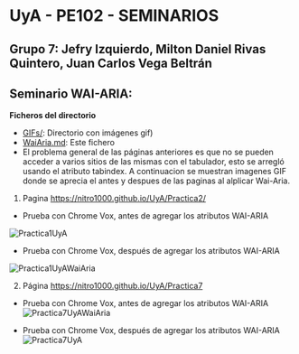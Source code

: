# UyA - PE102 - SEMINARIOS
## Grupo 7: Jefry Izquierdo, Milton Daniel Rivas Quintero, Juan Carlos Vega Beltrán


## Seminario WAI-ARIA:  

**Ficheros del directorio**
  - [GIFs/](https://github.com/Nitro1000/UyA/tree/master/Seminario%20WaiARIA): Directorio con imágenes gif)
  - [WaiAria.md](https://github.com/Nitro1000/UyA/blob/master/Seminario%20WaiARIA/WaiAria.md): Este fichero
  - El problema general de las páginas anteriores es que no se pueden acceder a varios sitios de las mismas con el tabulador, esto se arregló usando el atributo tabindex. A continuacion se muestran imagenes GIF donde se aprecia el antes y despues de las paginas al alplicar Wai-Aria.
1. Pagina https://nitro1000.github.io/UyA/Practica2/

  - Prueba con Chrome Vox, antes de agregar los atributos WAI-ARIA

![Practica1UyA](https://github.com/Nitro1000/UyA/blob/master/Seminario%20WaiARIA/GIFs/Practica1UyA.gif)


 - Prueba con Chrome Vox, después de agregar los atributos WAI-ARIA

![Practica1UyAWaiAria](https://github.com/Nitro1000/UyA/blob/master/Seminario%20WaiARIA/GIFs/Practica1UyAWaiAria.gif)

2. Página https://nitro1000.github.io/UyA/Practica7
 
  - Prueba con Chrome Vox, antes de agregar los atributos WAI-ARIA
   ![Practica7UyAWaiAria](https://github.com/Nitro1000/UyA/blob/master/Seminario%20WaiARIA/GIFs/Practica7UyA.gif)

 - Prueba con Chrome Vox, después de agregar los atributos WAI-ARIA
 ![Practica7UyA](https://github.com/Nitro1000/UyA/blob/master/Seminario%20WaiARIA/GIFs/Practica7UyAWaiAria.gif)


